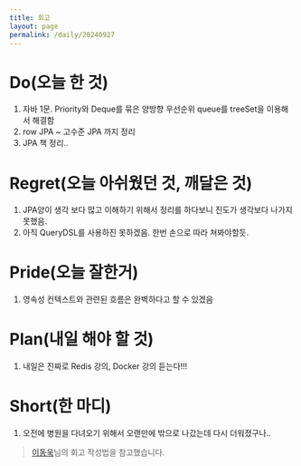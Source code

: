 ```yaml
---
title: 회고
layout: page
permalink: /daily/20240927
---
```


# Do(오늘 한 것)
1. 자바 1문. Priority와 Deque를 묶은 양방향 우선순위 queue를 treeSet을 이용해서 해결함
2. row JPA ~ 고수준 JPA 까지 정리
3. JPA 책 정리..

# Regret(오늘 아쉬웠던 것, 깨달은 것)
1. JPA양이 생각 보다 많고 이해하기 위해서 정리를 하다보니 진도가 생각보다 나가지 못했음.
2. 아직 QueryDSL를 사용하진 못하겠음. 한번 손으로 따라 쳐봐야할듯.

# Pride(오늘 잘한거)
1. 영속성 컨텍스트와 관련된 흐름은 완벽하다고 할 수 있겠음


# Plan(내일 해야 할 것)
1. 내일은 진짜로 Redis 강의, Docker 강의 듣는다!!!

# Short(한 마디)
1. 오전에 병원을 다녀오기 위해서 오랜만에 밖으로 나갔는데 다시 더워졌구나..

> [이동욱](https://dongwooklee96.github.io/)님의 회고 작성법을 참고했습니다.